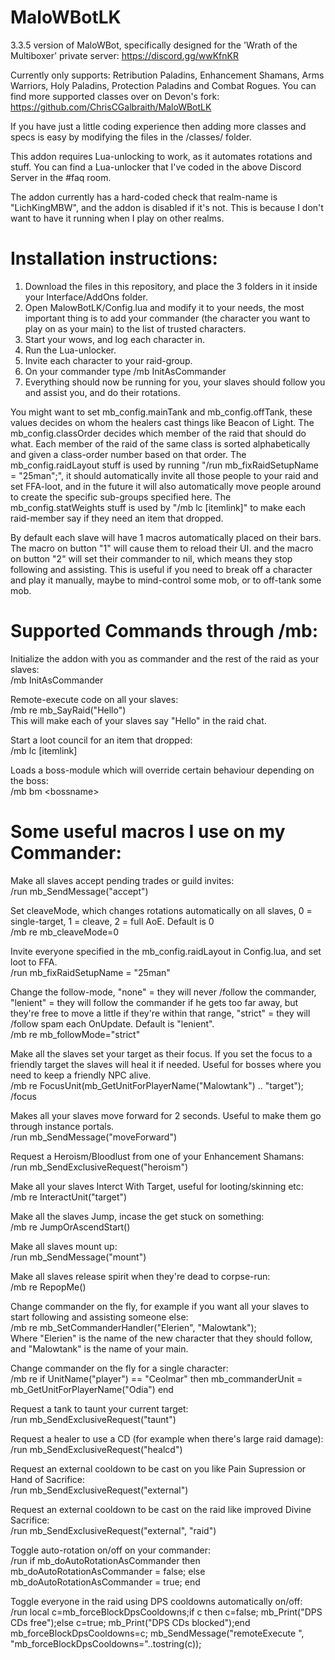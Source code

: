 # MaloWBotLK
3.3.5 version of MaloWBot, specifically designed for the 'Wrath of the Multiboxer' private server: https://discord.gg/wwKfnKR

Currently only supports: Retribution Paladins, Enhancement Shamans, Arms Warriors, Holy Paladins, Protection Paladins and Combat Rogues. You can find more supported classes over on Devon's fork: https://github.com/ChrisCGalbraith/MaloWBotLK   

If you have just a little coding experience then adding more classes and specs is easy by modifying the files in the /classes/ folder.

This addon requires Lua-unlocking to work, as it automates rotations and stuff. You can find a Lua-unlocker that I've coded in the above Discord Server in the #faq room.

The addon currently has a hard-coded check that realm-name is "LichKingMBW", and the addon is disabled if it's not. This is because I don't want to have it running when I play on other realms. 

# Installation instructions:
1. Download the files in this repository, and place the 3 folders in it inside your Interface/AddOns folder. 
2. Open MalowBotLK/Config.lua and modify it to your needs, the most important thing is to add your commander (the character you want to play on as your main) to the list of trusted characters.
3. Start your wows, and log each character in.
4. Run the Lua-unlocker.
5. Invite each character to your raid-group.
6. On your commander type /mb InitAsCommander
7. Everything should now be running for you, your slaves should follow you and assist you, and do their rotations.

You might want to set mb_config.mainTank and mb_config.offTank, these values decides on whom the healers cast things like Beacon of Light. The mb_config.classOrder decides which member of the raid that should do what. Each member of the raid of the same class is sorted alphabetically and given a class-order number based on that order. The mb_config.raidLayout stuff is used by running "/run mb_fixRaidSetupName = "25man";", it should automatically invite all those people to your raid and set FFA-loot, and in the future it will also automatically move people around to create the specific sub-groups specified here. The mb_config.statWeights stuff is used by "/mb lc [itemlink]" to make each raid-member say if they need an item that dropped.

By default each slave will have 1 macros automatically placed on their bars. The macro on button "1" will cause them to reload their UI. and the macro on button "2" will set their commander to nil, which means they stop following and assisting. This is useful if you need to break off a character and play it manually, maybe to mind-control some mob, or to off-tank some mob.
  
# Supported Commands through /mb:
Initialize the addon with you as commander and the rest of the raid as your slaves:  
/mb InitAsCommander

Remote-execute code on all your slaves:  
/mb re mb_SayRaid("Hello")  
This will make each of your slaves say "Hello" in the raid chat.

Start a loot council for an item that dropped:  
/mb lc [itemlink]

Loads a boss-module which will override certain behaviour depending on the boss:  
/mb bm \<bossname\>


# Some useful macros I use on my Commander:
Make all slaves accept pending trades or guild invites:  
/run mb_SendMessage("accept")

Set cleaveMode, which changes rotations automatically on all slaves, 0 = single-target, 1 = cleave, 2 = full AoE. Default is 0  
/mb re mb_cleaveMode=0

Invite everyone specified in the mb_config.raidLayout in Config.lua, and set loot to FFA.  
/run mb_fixRaidSetupName = "25man"

Change the follow-mode, "none" = they will never /follow the commander, "lenient" = they will follow the commander if he gets too far away, but they're free to move a little if they're within that range, "strict" = they will /follow spam each OnUpdate. Default is "lenient".  
/mb re mb_followMode="strict"

Make all the slaves set your target as their focus. If you set the focus to a friendly target the slaves will heal it if needed. Useful for bosses where you need to keep a friendly NPC alive.  
/mb re FocusUnit(mb_GetUnitForPlayerName("Malowtank") .. "target");  
/focus

Makes all your slaves move forward for 2 seconds. Useful to make them go through instance portals.  
/run mb_SendMessage("moveForward")

Request a Heroism/Bloodlust from one of your Enhancement Shamans:  
/run mb_SendExclusiveRequest("heroism")

Make all your slaves Interct With Target, useful for looting/skinning etc:  
/mb re InteractUnit("target")

Make all the slaves Jump, incase the get stuck on something:  
/mb re JumpOrAscendStart()

Make all slaves mount up:  
/run mb_SendMessage("mount")

Make all slaves release spirit when they're dead to corpse-run:  
/mb re RepopMe()

Change commander on the fly, for example if you want all your slaves to start following and assisting someone else:  
/mb re mb_SetCommanderHandler("Elerien", "Malowtank");  
Where "Elerien" is the name of the new character that they should follow, and "Malowtank" is the name of your main.

Change commander on the fly for a single character:  
/mb re if UnitName("player") == "Ceolmar" then mb_commanderUnit = mb_GetUnitForPlayerName("Odia") end

Request a tank to taunt your current target:  
/run mb_SendExclusiveRequest("taunt")

Request a healer to use a CD (for example when there's large raid damage):  
/run mb_SendExclusiveRequest("healcd")

Request an external cooldown to be cast on you like Pain Supression or Hand of Sacrifice:  
/run mb_SendExclusiveRequest("external")

Request an external cooldown to be cast on the raid like improved Divine Sacrifice:  
/run mb_SendExclusiveRequest("external", "raid")

Toggle auto-rotation on/off on your commander:  
/run if mb_doAutoRotationAsCommander then mb_doAutoRotationAsCommander = false; else mb_doAutoRotationAsCommander = true; end

Toggle everyone in the raid using DPS cooldowns automatically on/off:  
/run local c=mb_forceBlockDpsCooldowns;if c then c=false; mb_Print("DPS CDs free");else c=true; mb_Print("DPS CDs blocked");end mb_forceBlockDpsCooldowns=c; mb_SendMessage("remoteExecute ", "mb_forceBlockDpsCooldowns="..tostring(c));


